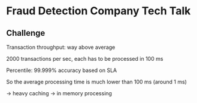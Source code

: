 # Fraud Detection Company Tech Talk

## Challenge

Transaction throughput: way above average

2000 transactions per sec, each has to be processed in 100 ms

Percentile: 99.999% accuracy based on SLA

So the average processing time is much lower than 100 ms (around 1 ms)

-> heavy caching -> in memory processing